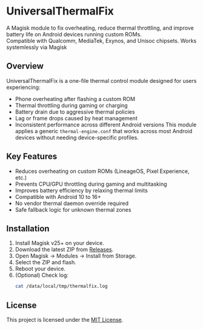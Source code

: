 # UniversalThermalFix
A Magisk module to fix overheating, reduce thermal throttling, and improve battery life on Android devices running custom ROMs.  
Compatible with Qualcomm, MediaTek, Exynos, and Unisoc chipsets. Works systemlessly via Magisk
## Overview
UniversalThermalFix is a one-file thermal control module designed for users experiencing:
- Phone overheating after flashing a custom ROM
- Thermal throttling during gaming or charging
- Battery drain due to aggressive thermal policies
- Lag or frame drops caused by heat management
- Inconsistent performance across different Android versions
This module applies a generic `thermal-engine.conf` that works across most Android devices without needing device-specific profiles.
## Key Features
- Reduces overheating on custom ROMs (LineageOS, Pixel Experience, etc.)
- Prevents CPU/GPU throttling during gaming and multitasking
- Improves battery efficiency by relaxing thermal limits
- Compatible with Android 10 to 16+
- No vendor thermal daemon override required
- Safe fallback logic for unknown thermal zones
## Installation
1. Install Magisk v25+ on your device.
2. Download the latest ZIP from [Releases](https://github.com/Januur/UniversalThermalFix/releases).
3. Open Magisk → Modules → Install from Storage.
4. Select the ZIP and flash.
5. Reboot your device.
6. (Optional) Check log:
   ```bash
   cat /data/local/tmp/thermalfix.log
## License  
This project is licensed under the [MIT License](LICENSE).
